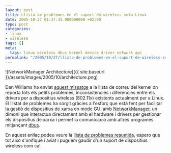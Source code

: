 ```yaml
---
layout: post
title: Llista de problemes en el suport de wireless sota Linux
date: 2005-10-27 01:37:43.000000000 +02:00
type: post
categories:
- linux
- wireless
tags: []
meta:
  tags: linux wireless dbus kernel device driver network api
permalink: "/2005/10/27/llista-de-problemes-en-el-suport-de-wireless-sota-linux/"
---
```

![NetworkManager Architecture]({{ site.baseurl }}/assets/images/2005/10/architecture.png)

Dan Williams ha enviat [aquest missatge](http://www.ussg.iu.edu/hypermail/linux/kernel/0501.3/0667.html) a la llista de correu del kernel on reporta tots els petits problemes, inconsistències i diferències entre els drivers per a dispositius wireless (802.11x) existents actualment per a Linux. El llistat de problemes ha sorgit gràcies a l'esforç que està fent per facilitar la gestió de dispositius de xarxa en mode GUI amb [NetworkManager](http://people.redhat.com/dcbw/NetworkManager/), un dimoni que interactua directament amb el hardware i drivers per gestionar els dispositius de xarxa i permet la comunicació amb altres programes mitjançant [dbus](http://www.freedesktop.org/Software/dbus).

En aquest enllaç podeu veure la [llista de problemes resumida](http://people.redhat.com/dcbw/NetworkManager/linux-wireless-problems.txt), espero que tot això s'unifique i aviat i puguem gaudir d'un suport de dispositius wireless com cal.

